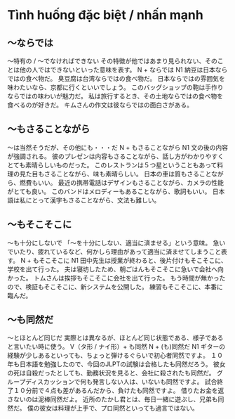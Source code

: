 # Tình huống đặc biệt / nhấn mạnh

## 〜ならでは
〜特有の / 〜でなければできない その特徴が他ではあまり見られない、そのことは他の人ではできないといった意味を表す。
N + ならでは
N1
納豆は日本ならではの食べ物だ。
臭豆腐は台湾ならではの食べ物だ。
日本ならではの雰囲気を味わたいなら、京都に行くといいでしょう。
このバッグショップの鞄は手作りならではの味わいが魅力だ。
私は旅行するとき、その土地ならではの食べ物を食べるのが好きだ。
キムさんの作文は彼ならではの面白さがある。


## 〜もさることながら
〜は当然そうだが、その他にも・・・だ
N + もさることながら
N1
文の後の内容が強調される。
彼のプレゼンは内容もさることながら、話し方がわかりやすくとても素晴らしいものだった。
このレストランは５つ星ということもあって料理の見た目もさることながら、味も素晴らしい。
日本の車は質もさることながら、燃費もいい。
最近の携帯電話はデザインもさることながら、カメラの性能がとても良い。
このバンドはメロディーもあることながら、歌詞もいい。
日本語は私にとって漢字もさることながら、文法も難しい。


## ～もそこそこに
〜も十分にしないで   「〜を十分にしない、適当に済ませる」という意味。 急いでいたり、疲れているなど、何かしら理由があって適当に済ませてしまうこと表す。
N + もそこそこに
N1
田中先生は授業が終わると、後片付けもそこそこに、学校を出て行った。
夫は寝坊したため、朝ごはんもそこそこに急いで会社へ向かった。
トムさんは挨拶もそこそこに会社を出て行った。
もう時間が無かったので、検証もそこそこに、新システムを公開した。
練習もそこそこに、本番に臨んだ。


## 〜も同然だ
〜とほとんど同じだ 実際とは異なるが、ほとんど同じ状態である、様子であると言いたい時に使う。
V（タ形 / ナイ形）+ も同然 N + (も)同然だ
N1
ギターの経験が少しあるといっても、ちょっと弾けるぐらいで初心者同然ですよ。
１０年も日本語を勉強したので、今回のJLPTの試験は合格したも同然だろう。
彼女の死は自殺だったとしても、勤務状況を見ると、会社に殺されたも同然だ。
グループディスカッションで何も発言しない人は、いないも同然ですよ。
試合終了１０分前で４点も差があるんだから、負けたも同然ですよ。
借りたお金を返さないのは泥棒同然だよ。
近所のたかし君とは、毎日一緒に遊ぶし、兄弟も同然だ。
僕の彼女は料理が上手で、プロ同然といっても過言ではない。

